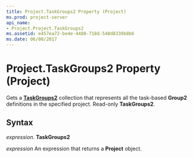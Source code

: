 ```yaml
---
title: Project.TaskGroups2 Property (Project)
ms.prod: project-server
api_name:
- Project.Project.TaskGroups2
ms.assetid: e457ea72-be4e-4480-718d-548d8339b8b6
ms.date: 06/08/2017
---
```



# Project.TaskGroups2 Property (Project)

Gets a **[TaskGroups2](taskgroups2-object-project.md)** collection that represents all the task-based **Group2** definitions in the specified project. Read-only **TaskGroups2**.


## Syntax

 _expression_. **TaskGroups2**

 _expression_ An expression that returns a **Project** object.


